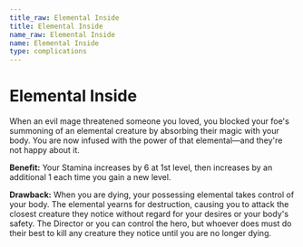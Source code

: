 ```yaml
---
title_raw: Elemental Inside
title: Elemental Inside
name_raw: Elemental Inside
name: Elemental Inside
type: complications
---
```


# Elemental Inside

When an evil mage threatened someone you loved, you blocked your foe's summoning of an elemental creature by absorbing their magic with your body. You are now infused with the power of that elemental—and they're not happy about it.

**Benefit:** Your Stamina increases by 6 at 1st level, then increases by an additional 1 each time you gain a new level.

**Drawback:** When you are dying, your possessing elemental takes control of your body. The elemental yearns for destruction, causing you to attack the closest creature they notice without regard for your desires or your body's safety. The Director or you can control the hero, but whoever does must do their best to kill any creature they notice until you are no longer dying.
